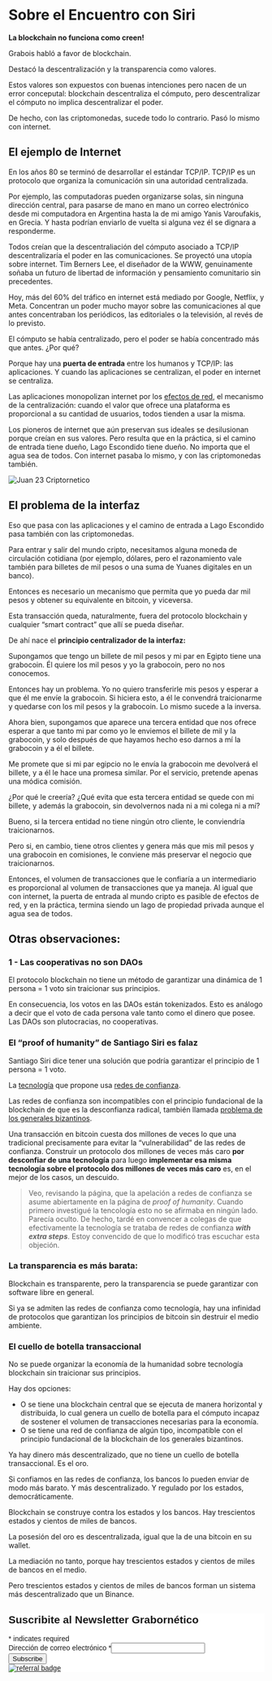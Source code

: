 # Sobre el Encuentro con Siri

**La blockchain no funciona como creen!**

Grabois habló a favor de blockchain.

Destacó la descentralización y la transparencia como valores.

Estos valores son expuestos con buenas intenciones pero nacen de un error conceputal: blockchain descentraliza el cómputo, pero descentralizar el cómputo no implica descentralizar el poder.

De hecho, con las criptomonedas, sucede todo lo contrario. Pasó lo mismo con internet.

## El ejemplo de Internet

En los años 80 se terminó de desarrollar el estándar TCP/IP. TCP/IP es un protocolo que organiza la comunicación sin una autoridad centralizada.

Por ejemplo, las computadoras pueden organizarse solas, sin ninguna dirección central, para pasarse de mano en mano un correo electrónico desde mi computadora en Argentina hasta la de mi amigo Yanis Varoufakis, en Grecia. Y hasta podrían enviarlo de vuelta si alguna vez él se dignara a responderme.

Todos creían que la descentraliación del cómputo asociado a TCP/IP descentralizaría el poder en las comunicaciones. Se proyectó una utopía sobre internet. Tim Berners Lee, el diseñador de la WWW, genuinamente soñaba un futuro de libertad de información y pensamiento comunitario sin precedentes.

Hoy, más del 60% del tráfico en internet está mediado por Google, Netflix, y Meta. Concentran un poder mucho mayor sobre las comunicaciones al que antes concentraban los periódicos, las editoriales o la televisión, al revés de lo previsto.

El cómputo se había centralizado, pero el poder se había concentrado más que antes. ¿Por qué?

Porque hay una **puerta de entrada** entre los humanos y TCP/IP: las aplicaciones. Y cuando las aplicaciones se centralizan, el poder en internet se centraliza. 

Las aplicaciones monopolizan internet por los [efectos de red](https://es.wikipedia.org/wiki/Efecto_de_red), el mecanismo de la centralización: cuando el valor que ofrece una plataforma es proporcional a su cantidad de usuarios, todos tienden a usar la misma.

Los pioneros de internet que aún preservan sus ideales se desilusionan porque creían en sus valores. Pero resulta que en la práctica, si el camino de entrada tiene dueño, Lago Escondido tiene dueño. No importa que el agua sea de todos. Con internet pasaba lo mismo, y con las criptomonedas también.

![Juan 23 Criptornetico](https://juanveintitres.github.io/grabornetica/imagenes/juan23-6.png)


## El problema de la interfaz

Eso que pasa con las aplicaciones y el camino de entrada a Lago Escondido pasa también con las criptomonedas.

Para entrar y salir del mundo cripto, necesitamos alguna moneda de circulación cotidiana (por ejemplo, dólares, pero el razonamiento vale también para billetes de mil pesos o una suma de Yuanes digitales en un banco).

Entonces es necesario un mecanismo que permita que yo pueda dar mil pesos y obtener su equivalente en bitcoin, y viceversa.

Esta transacción queda, naturalmente, fuera del protocolo blockchain y cualquier “smart contract” que allí se pueda diseñar.

De ahí nace el **principio centralizador de la interfaz:**

Supongamos que tengo un billete de mil pesos y mi par en Egipto tiene una grabocoin. Él quiere los mil pesos y yo la grabocoin, pero no nos conocemos.

Entonces hay un problema. Yo no quiero transferirle mis pesos y esperar a que él me envíe la grabocoin. Si hiciera esto, a él le convendrá traicionarme y quedarse con los mil pesos y la grabocoin. Lo mismo sucede a la inversa. 

Ahora bien, supongamos que aparece una tercera entidad que nos ofrece esperar a que tanto mi par como yo le enviemos el billete de mil y la grabocoin, y solo después de que hayamos hecho eso darnos a mí la grabocoin y a él el billete.

Me promete que si mi par egipcio no le envía la grabocoin me devolverá el billete, y a él le hace una promesa similar. Por el servicio, pretende apenas una módica comisión.

¿Por qué le creería? ¿Qué evita que esta tercera entidad se quede con mi billete, y además la grabocoin, sin devolvernos nada ni a mi colega ni a mí?

Bueno, si la tercera entidad no tiene ningún otro cliente, le conviendría traicionarnos. 

Pero si, en cambio, tiene otros clientes y genera más que mis mil pesos y una grabocoin en comisiones, le conviene más preservar el negocio que traicionarnos. 

Entonces, el volumen de transacciones que le confiaría a un intermediario es proporcional al volumen de transacciones que ya maneja. Al igual que con internet, la puerta de entrada al mundo cripto es pasible de efectos de red, y en la práctica, termina siendo un lago de propiedad privada aunque el agua sea de todos.

## Otras observaciones:

### 1 - Las cooperativas no son DAOs

El protocolo blockchain no tiene un método de garantizar una dinámica de 1 persona = 1 voto sin traicionar sus  principios.

En consecuencia, los votos en las DAOs están tokenizados. Esto es análogo a decir que el voto de cada persona vale tanto como el dinero que posee. Las DAOs son plutocracias, no cooperativas.

### El “proof of humanity” de Santiago Siri es falaz

Santiago Siri dice tener una solución que podría garantizar el principio de 1 persona = 1 voto.

La [tecnología](https://proofofhumanity.id/) que propone usa [redes de confianza](https://es.wikipedia.org/wiki/Red_de_confianza). 

Las redes de confianza son incompatibles con el principio fundacional de la blockchain de que es la desconfianza radical, también llamada [problema de los generales bizantinos](https://es.wikipedia.org/wiki/Problema_de_los_generales_bizantinos).

Una transacción en bitcoin cuesta dos millones de veces lo que una tradicional precisamente para evitar la “vulnerabilidad” de las redes de confianza. Construir un protocolo dos millones de veces más caro **por desconfiar de una tecnología** para luego **implementar esa misma tecnología sobre el protocolo dos millones de veces más caro** es, en el mejor de los casos, un descuido.

> Veo, revisando la página, que la apelación a redes de confianza se asume abiertamente en la página de *proof of humanity*. Cuando primero investigué la tencología esto no se afirmaba en ningún lado. Parecía oculto. De hecho, tardé en convencer a colegas de que efectivamente la tecnología se trataba de redes de confianza ***with extra steps***. Estoy convencido de que lo modificó tras escuchar esta objeción.

### La transparencia es más barata:

Blockchain es transparente, pero la transparencia se puede garantizar con software libre en general.

Si ya se admiten las redes de confianza como tecnología, hay una infinidad de protocolos que garantizan los principios de bitcoin sin destruir el medio ambiente.

### El cuello de botella transaccional

No se puede organizar la economía de la humanidad sobre tecnología blockchain sin traicionar sus principios. 

Hay dos opciones: 

- O se tiene una blockchain central que se ejecuta de manera horizontal y distribuida, lo cual genera un cuello de botella para el cómputo incapaz de sostener el volumen de transacciones necesarias para la economía.
- O se tiene una red de confianza de algún tipo, incompatible con el principio fundacional de la blockchain de los generales bizantinos.

Ya hay dinero más descentralizado, que no tiene un cuello de botella transaccional. Es el oro. 

Si confiamos en las redes de confianza, los bancos lo pueden enviar de modo más barato. Y más descentralizado. Y regulado por los estados, democráticamente.

Blockchain se construye contra los estados y los bancos. Hay trescientos estados y cientos de miles de bancos. 

La posesión del oro es descentralizada, igual que la de una bitcoin en su wallet. 

La mediación no tanto, porque hay trescientos estados y cientos de miles de bancos en el medio. 

Pero trescientos estados y cientos de miles de bancos forman un sistema más descentralizado que un Binance.

<div id="mc_embed_shell">
      <link href="//cdn-images.mailchimp.com/embedcode/classic-061523.css" rel="stylesheet" type="text/css">
  <style type="text/css">
        #mc_embed_signup{background:#fff; false;clear:left; font:14px Helvetica,Arial,sans-serif; width: px;}
        /* Add your own Mailchimp form style overrides in your site stylesheet or in this style block.
           We recommend moving this block and the preceding CSS link to the HEAD of your HTML file. */
</style>
<div id="mc_embed_signup">
    <form action="https://github.us21.list-manage.com/subscribe/post?u=6c37c01438f92c3c71a5d11f5&amp;id=03d0401501&amp;f_id=00f05ce1f0" method="post" id="mc-embedded-subscribe-form" name="mc-embedded-subscribe-form" class="validate" target="_blank">
        <div id="mc_embed_signup_scroll"><h2>Suscribite al Newsletter Grabornético</h2>
            <div class="indicates-required"><span class="asterisk">*</span> indicates required</div>
            <div class="mc-field-group"><label for="mce-EMAIL">Dirección de correo electrónico <span class="asterisk">*</span></label><input type="email" name="EMAIL" class="required email" id="mce-EMAIL" required="" value=""><span id="mce-EMAIL-HELPERTEXT" class="helper_text"></span></div>
        <div id="mce-responses" class="clear foot">
            <div class="response" id="mce-error-response" style="display: none;"></div>
            <div class="response" id="mce-success-response" style="display: none;"></div>
        </div>
    <div aria-hidden="true" style="position: absolute; left: -5000px;">
        /* real people should not fill this in and expect good things - do not remove this or risk form bot signups */
        <input type="text" name="b_6c37c01438f92c3c71a5d11f5_03d0401501" tabindex="-1" value="">
    </div>
        <div class="optionalParent">
            <div class="clear foot">
                <input type="submit" name="subscribe" id="mc-embedded-subscribe" class="button" value="Subscribe">
                <p class="brandingLogo" style="margin: 0px auto;"><a href="http://eepurl.com/ivf3lX" title="Mailchimp - email marketing made easy and fun"><img src="https://eep.io/mc-cdn-images/template_images/branding_logo_text_dark_dtp.svg" alt="referral badge"></a></p>
            </div>
        </div>
    </div>
</form>
</div>
<script type="text/javascript" src="//s3.amazonaws.com/downloads.mailchimp.com/js/mc-validate.js"></script><script type="text/javascript">(function($) {window.fnames = new Array(); window.ftypes = new Array();fnames[0]=EMAIL;ftypes[0]=merge;,fnames[1]=FNAME;ftypes[1]=merge;,fnames[2]=LNAME;ftypes[2]=merge;,fnames[3]=ADDRESS;ftypes[3]=merge;,fnames[4]=PHONE;ftypes[4]=merge;,fnames[5]=BIRTHDAY;ftypes[5]=merge;false}(jQuery));var $mcj = jQuery.noConflict(true);</script></div>

